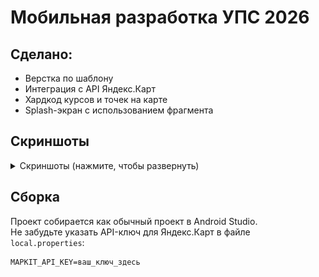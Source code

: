 # Мобильная разработка УПС 2026

## Сделано:
* Верстка по шаблону
* Интеграция с API Яндекс.Карт
* Хардкод курсов и точек на карте
* Splash-экран с использованием фрагмента

## Скриншоты
<details>
<summary>Скриншоты (нажмите, чтобы развернуть)</summary>
    <table>
        <tr>
            <td>
                <img src="/assets/Screenshot_20250930-211425_UpsMobile.png" />
            </td>
            <td>
                <img src="/assets/Screenshot_20250930-211430_UpsMobile.png" />
            </td>
            <td>
                <img src="/assets/Screenshot_20250930-211549_UpsMobile.png" />
            </td>
        </tr>
    </table>
</details>

## Сборка
Проект собирается как обычный проект в Android Studio.  
Не забудьте указать API-ключ для Яндекс.Карт в файле `local.properties`:
```properties
MAPKIT_API_KEY=ваш_ключ_здесь
```